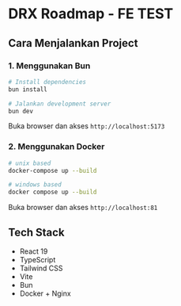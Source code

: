 # DRX Roadmap - FE TEST

## Cara Menjalankan Project
### 1. Menggunakan Bun

```bash
# Install dependencies
bun install

# Jalankan development server
bun dev
```

Buka browser dan akses `http://localhost:5173`

### 2. Menggunakan Docker

```bash
# unix based
docker-compose up --build

# windows based
docker compose up --build
```

Buka browser dan akses `http://localhost:81`

## Tech Stack

- React 19
- TypeScript
- Tailwind CSS
- Vite
- Bun
- Docker + Nginx


